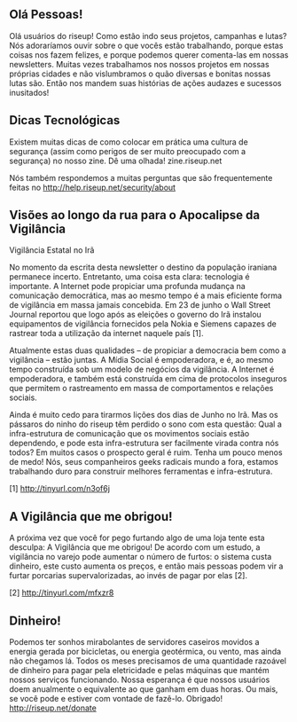 ## Olá Pessoas!

Olá usuários do riseup! Como estão indo seus projetos, campanhas e
lutas? Nós adoraríamos ouvir sobre o que vocês estão trabalhando, porque
estas coisas nos fazem felizes, e porque podemos querer comenta-las em
nossas newsletters. Muitas vezes trabalhamos nos nossos projetos em
nossas próprias cidades e não vislumbramos o quão diversas e bonitas
nossas lutas são. Então nos mandem suas histórias de ações audazes e
sucessos inusitados!


## Dicas Tecnológicas

Existem muitas dicas de como colocar em prática uma cultura de segurança
(assim como perigos de ser muito preocupado com a segurança) no nosso
zine. Dê uma olhada! zine.riseup.net

Nós também respondemos a muitas perguntas que são frequentemente feitas
no http://help.riseup.net/security/about


## Visões ao longo da rua para o Apocalipse da Vigilância

Vigilância Estatal no Irã

No momento da escrita desta newsletter o destino da população iraniana
permanece incerto. Entretanto, uma coisa esta clara: tecnologia é
importante. A Internet pode propiciar uma profunda mudança na
comunicação democrática, mas ao mesmo tempo é a mais eficiente forma de
vigilância em massa jamais concebida. Em 23 de junho o Wall Street
Journal reportou que logo após as eleições o governo do Irã instalou
equipamentos de vigilância fornecidos pela Nokia e Siemens capazes de
rastrear toda a utilização da internet naquele país [1].

Atualmente estas duas qualidades –  de propiciar a democracia bem como a
vigilância – estão juntas. A Mídia Social é empoderadora, e é, ao mesmo
tempo construída sob um modelo de negócios da vigilância. A Internet é
empoderadora, e também está construída em cima de protocolos inseguros
que permitem o rastreamento em massa de comportamentos e relações sociais.

Ainda é muito cedo para tirarmos lições dos dias de Junho no Irã. Mas os
pássaros do ninho do riseup têm perdido o sono com esta questão: Qual a
infra-estrutura de comunicação que os movimentos sociais estão
dependendo, e pode esta infra-estrutura ser facilmente virada contra nós
todos? Em muitos casos o prospecto geral é ruim. Tenha um pouco menos de
medo! Nós, seus companheiros geeks radicais mundo a fora, estamos
trabalhando duro para construir melhores ferramentas e infra-estrutura.

[1] http://tinyurl.com/n3of6j


## A Vigilância que me obrigou!

A próxima vez que você for pego furtando algo de uma loja tente esta
desculpa: A Vigilância que me obrigou! De acordo com um estudo, a
vigilância no varejo pode aumentar o número de furtos: o sistema custa
dinheiro, este custo aumenta os preços, e então mais pessoas podem vir a
furtar porcarias supervalorizadas, ao invés de pagar por elas [2].

[2] http://tinyurl.com/mfxzr8


## Dinheiro!

Podemos ter sonhos mirabolantes de servidores caseiros movidos a energia
gerada por bicicletas, ou energia geotérmica, ou vento, mas ainda não
chegamos lá. Todos os meses precisamos de uma quantidade razoável de
dinheiro para pagar pela eletricidade e pelas máquinas que mantém nossos
serviços funcionando. Nossa esperança é que nossos usuários doem
anualmente o equivalente ao que ganham em duas horas. Ou mais, se você
pode e estiver com vontade de fazê-lo. Obrigado! http://riseup.net/donate
